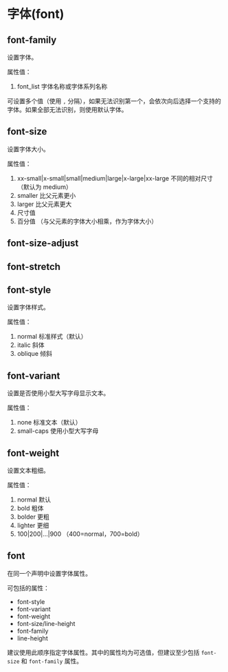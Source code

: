 字体(font)
====

font-family
----

设置字体。

属性值：

1. font_list 字体名称或字体系列名称

可设置多个值（使用 `,` 分隔），如果无法识别第一个，会依次向后选择一个支持的字体。如果全部无法识别，则使用默认字体。

font-size
----

设置字体大小。

属性值：

1. xx-small|x-small|small|medium|large|x-large|xx-large 不同的相对尺寸（默认为 medium）
2. smaller 比父元素更小
3. larger 比父元素更大
4. 尺寸值
5. 百分值 （与父元素的字体大小相乘，作为字体大小）

font-size-adjust
----

font-stretch
----

font-style
----

设置字体样式。

属性值：

1. normal 标准样式（默认）
2. italic 斜体
3. oblique 倾斜

font-variant
----

设置是否使用小型大写字母显示文本。

属性值：

1. none 标准文本（默认）
2. small-caps 使用小型大写字母

font-weight
----

设置文本粗细。

属性值：

1. normal 默认
2. bold 粗体
3. bolder 更粗
4. lighter 更细
5. 100|200|...|900 （400=normal，700=bold）

font
----

在同一个声明中设置字体属性。

可包括的属性：

+ font-style
+ font-variant
+ font-weight
+ font-size/line-height
+ font-family
+ line-height

建议使用此顺序指定字体属性。其中的属性均为可选值，但建议至少包括 `font-size` 和 `font-family` 属性。
